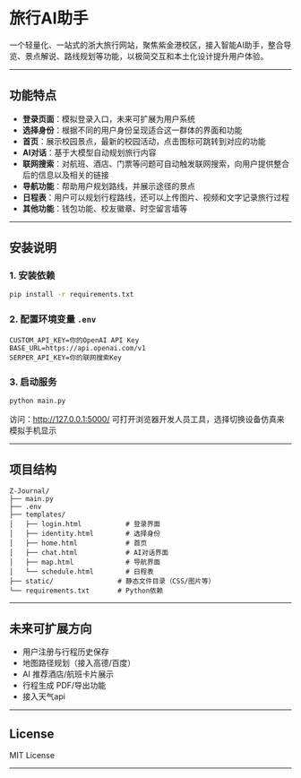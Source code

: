 # 旅行AI助手

一个轻量化、一站式的浙大旅行网站，聚焦紫金港校区，接入智能AI助手，整合导览、景点解说、路线规划等功能，以极简交互和本土化设计提升用户体验。

---

## 功能特点

- **登录页面**：模拟登录入口，未来可扩展为用户系统
- **选择身份**：根据不同的用户身份呈现适合这一群体的界面和功能
- **首页**：展示校园景点，最新的校园活动，点击图标可跳转到对应的功能
- **AI对话**：基于大模型自动规划旅行内容
- **联网搜索**：对航班、酒店、门票等问题可自动触发联网搜索，向用户提供整合后的信息以及相关的链接
- **导航功能**：帮助用户规划路线，并展示途径的景点
- **日程表**：用户可以规划行程路线，还可以上传图片、视频和文字记录旅行过程
- **其他功能**：钱包功能、校友徽章、时空留言墙等

---

## 安装说明



### 1. 安装依赖
```bash
pip install -r requirements.txt
```

### 2. 配置环境变量 `.env`
```
CUSTOM_API_KEY=你的OpenAI API Key
BASE_URL=https://api.openai.com/v1
SERPER_API_KEY=你的联网搜索Key

```

### 3. 启动服务
```bash
python main.py
```
访问：http://127.0.0.1:5000/
可打开浏览器开发人员工具，选择切换设备仿真来模拟手机显示

---

## 项目结构
```
Z-Journal/
├── main.py
├── .env
├── templates/
│   ├── login.html           # 登录界面
│   ├── identity.html        # 选择身份
│   ├── home.html            # 首页
│   ├── chat.html            # AI对话界面
│   ├── map.html             # 导航界面
│   └── schedule.html        # 日程表
├── static/                # 静态文件目录（CSS/图片等）
└── requirements.txt       # Python依赖
```

---

## 未来可扩展方向
- 用户注册与行程历史保存
- 地图路径规划（接入高德/百度）
- AI 推荐酒店/航班卡片展示
- 行程生成 PDF/导出功能
- 接入天气api
---

## License
MIT License

---

